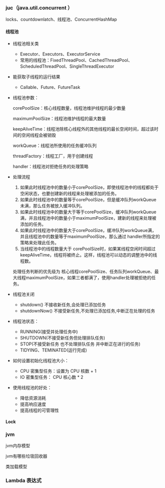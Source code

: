### juc（java.util.concurrent ）

locks、countdownlatch、线程池、ConcurrentHashMap

#### 线程池

- 线程池相关类
    - Executor、Executors、ExecutorService
    - 常用的线程池：FixedThreadPool、CachedThreadPool、ScheduledThreadPool、SingleThreadExecutor
    
- 能获取子线程的运行结果
    - Callable、Future、FutureTask
    
- 线程池参数：

    corePoolSize：核心线程数量，线程池维护线程的最少数量

    maximumPoolSize：线程池维护线程的最大数量

    keepAliveTime：线程池除核心线程外的其他线程的最长空闲时间，超过该时间的空闲线程会被销毁

    workQueue：线程池所使用的任务缓冲队列

    threadFactory：线程工厂，用于创建线程

    handler：线程池对拒绝任务的处理策略

- 处理流程

    1. 如果此时线程池中的数量小于corePoolSize，即使线程池中的线程都处于空闲状态，也要创建新的线程来处理被添加的任务。
    2. 如果此时线程池中的数量等于corePoolSize，但是缓冲队列workQueue未满，那么任务被放入缓冲队列。
    3. 如果此时线程池中的数量大于等于corePoolSize，缓冲队列workQueue满，并且线程池中的数量小于maximumPoolSize，建新的线程来处理被添加的任务。
    4. 如果此时线程池中的数量大于corePoolSize，缓冲队列workQueue满，并且线程池中的数量等于maximumPoolSize，那么通过 handler所指定的策略来处理此任务。
    5. 当线程池中的线程数量大于 corePoolSize时，如果某线程空闲时间超过keepAliveTime，线程将被终止。这样，线程池可以动态的调整池中的线程数。

    处理任务判断的优先级为 核心线程corePoolSize、任务队列workQueue、最大线程maximumPoolSize，如果三者都满了，使用handler处理被拒绝的任务。

- 线程池关闭

    - shutdown() 不接收新任务,会处理已添加任务
    - shutdownNow() 不接受新任务,不处理已添加任务,中断正在处理的任务

- 线程池状态：

    - RUNNING(接受并处理任务中)
    - SHUTDOWN(不接受新任务但处理排队任务)
    - STOP(不接受新任务 也不处理排队任务 并中断正在进行的任务)
    - TIDYING、TEMINATED(运行完成)

- 如何设置初始化线程池大小：

    - CPU 密集型任务：设置为 CPU 核数 + 1
    -  IO 密集型任务： CPU 核心数 * 2

- 使用线程池的好处：
    - 降低资源消耗
    - 提高响应速度
    - 提高线程的可管理性

#### Lock

### jvm

jvm内存模型

jvm有哪些垃圾回收器

类加载模型

### Lambda 表达式



